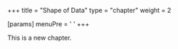 +++
title = "Shape of Data"
type = "chapter"
weight = 2

[params]
  menuPre = '<i class="fa-solid fa-table"></i> '
+++

This is a new chapter.